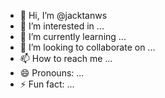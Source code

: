 - 👋 Hi, I’m @jacktanws
- 👀 I’m interested in ...
- 🌱 I’m currently learning ...
- 💞️ I’m looking to collaborate on ...
- 📫 How to reach me ...
- 😄 Pronouns: ...
- ⚡ Fun fact: ...

<!---
jacktanws/jacktanws is a ✨ special ✨ repository because its `README.md` (this file) appears on your GitHub profile.
You can click the Preview link to take a look at your changes.
--->
